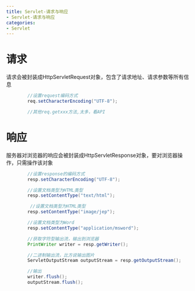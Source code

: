 ```yaml
---
title: Servlet-请求与响应
- Servlet-请求与响应
categories: 
- Servlet
---
```


# 请求

请求会被封装成HttpServletRequest对象，包含了请求地址、请求参数等所有信息

```java
        //设置request编码方式
        req.setCharacterEncoding("UTF-8");

        //其他req.getxxx方法,太多，看API
```

# 响应

服务器对浏览器的响应会被封装成HttpServletResponse对象，要对浏览器操作，只需操作该对象
```java
        //设置response的编码方式
        resp.setCharacterEncoding("UTF-8");

        //设置文档类型为HTML类型
        resp.setContentType("text/html");

         //设置文档类型为HTML类型
        resp.setContentType("image/jep");

        //设置文档类型为Word
        resp.setContentType("application/msword");

        //获取字符型输出流，输出到浏览器
        PrintWriter writer = resp.getWriter();

        //二进制输出流，比方说输出图片
        ServletOutputStream outputStream = resp.getOutputStream();

        //输出
        writer.flush();
        outputStream.flush();
```